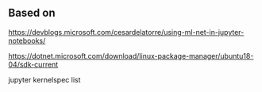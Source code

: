 ## Based on


https://devblogs.microsoft.com/cesardelatorre/using-ml-net-in-jupyter-notebooks/


https://dotnet.microsoft.com/download/linux-package-manager/ubuntu18-04/sdk-current


jupyter kernelspec list
